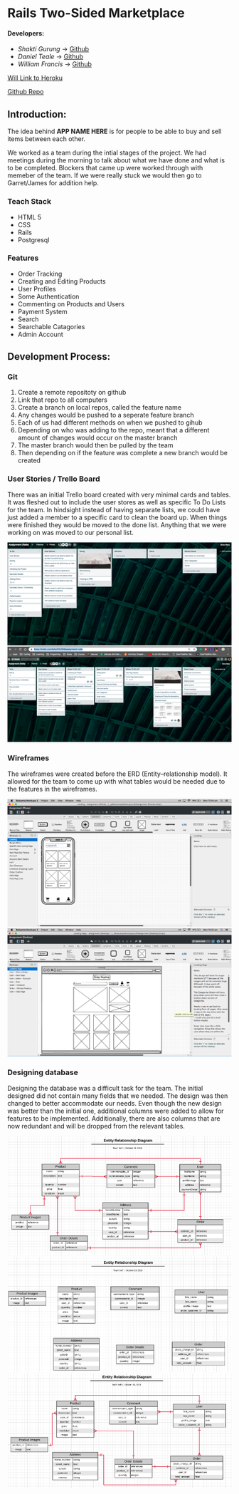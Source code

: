 # Rails Two-Sided Marketplace

#### Developers: 

- *Shakti Gurung*	-> [Github](https://github.com/shaktigurung)
- *Daniel Teale*	-> [Github](https://github.com/DanielTeale)
- *William Francis*	-> [Github](https://github.com/WilliamJohnFrancis)

[Will Link to Heroku](https://www.google.com)

[Github Repo](https://github.com/shaktigurung/Market)

## Introduction:

The idea behind **APP NAME HERE** is for people to be able to buy and sell items between each other. 

We worked as a team during the intial stages of the project. We had meetings during the morning to talk about what we have done and what is to be completed. Blockers that came up were worked through with memeber of the team. If we were really stuck we would then go to Garret/James for addition help.

### Teach Stack

- HTML 5
- CSS
- Rails
- Postgresql

### Features

- Order Tracking 
- Creating and Editing Products 
- User Profiles 
- Some Authentication 
- Commenting on Products and Users 
- Payment System 
- Search 
- Searchable Catagories 
- Admin Account 

## Development Process:

### Git

1. Create a remote repositoty on github
2. Link that repo to all computers 
3. Create a branch on local repos, called the feature name
4. Any changes would be pushed to a seperate feature branch 
5. Each of us had different methods on when we pushed to gihub
6. Depending on who was adding to the repo, meant that a different amount of changes would occur on the master branch
7. The master branch would then be pulled by the team
8. Then depending on if the feature was complete a new branch would be created

### User Stories / Trello Board

There was an initial Trello board created with very minimal cards and tables. It was fleshed out to include the user stores as well as specific To Do Lists for the team. In hindsight instead of having separate lists, we could have just added a member to a specific card to clean the board up. When things were finished they would be moved to the done list. Anything that we were working on was moved to our personal list.  

![alt text](https://github.com/shaktigurung/Market/blob/readme.md/app/assets/images/FirstTrello.png)
![alt text](https://github.com/shaktigurung/Market/blob/readme.md/app/assets/images/ContinuedTrello.png)

### Wireframes

The wireframes were created before the ERD (Entity–relationship model). It allowed for the team to come up with what tables would be needed due to the features in the wireframes.

![alt text](https://github.com/shaktigurung/Market/blob/readme.md/app/assets/images/Phone_wire_frame.png)
![alt text](https://github.com/shaktigurung/Market/blob/readme.md/app/assets/images/Desktop_wire_frame.png) 

### Designing database

Designing the database was a difficult task for the team. The initial designed did not contain many fields that we needed. The design was then changed to better accommodate our needs. Even though the new design was better than the initial one, additional columns were added to allow for features to be implemented. Additionally, there are also columns that are now redundant and will be dropped from the relevant tables.

![alt text](https://github.com/shaktigurung/Market/blob/readme.md/app/assets/images/FirstERD.png)
![alt text](https://github.com/shaktigurung/Market/blob/readme.md/app/assets/images/SecondERD.png)
![alt text](https://github.com/shaktigurung/Market/blob/readme.md/app/assets/images/ThirdERD.png)



